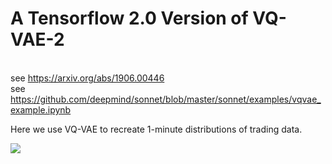 # A Tensorflow 2.0 Version of VQ-VAE-2

<br>see https://arxiv.org/abs/1906.00446
<br>see https://github.com/deepmind/sonnet/blob/master/sonnet/examples/vqvae_example.ipynb

Here we use VQ-VAE to recreate 1-minute distributions of trading data.

<img src='https://user-images.githubusercontent.com/48815706/76150591-d50a1480-6071-11ea-9186-eee138d59bdb.png'>
